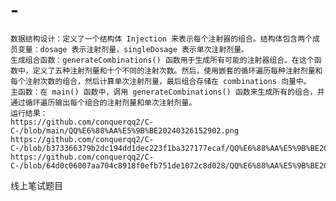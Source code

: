 # -
    数据结构设计：定义了一个结构体 Injection 来表示每个注射器的组合。结构体包含两个成员变量：dosage 表示注射剂量，singleDosage 表示单次注射剂量。
    生成组合函数：generateCombinations() 函数用于生成所有可能的注射器组合。在这个函数中，定义了五种注射剂量和十个不同的注射次数。然后，使用嵌套的循环遍历每种注射剂量和每个注射次数的组合，然后计算单次注射剂量，最后组合存储在 combinations 向量中。
    主函数：在 main() 函数中，调用 generateCombinations() 函数来生成所有的组合，并通过循环遍历输出每个组合的注射剂量和单次注射剂量。
    运行结果：
    https://github.com/conquerqq2/C-C-/blob/main/QQ%E6%88%AA%E5%9B%BE20240326152902.png
    https://github.com/conquerqq2/C-C-/blob/b373366379b2dc194dd1dec223f1ba327177ecaf/QQ%E6%88%AA%E5%9B%BE20240326152832.png
    https://github.com/conquerqq2/C-C-/blob/64d0c06007aa704c8918f0efb751de1072c8d028/QQ%E6%88%AA%E5%9B%BE20240326152816.png
线上笔试题目

